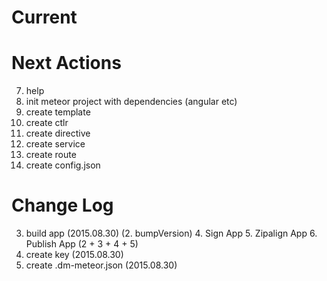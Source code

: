 Current
====================

Next Actions
====================
7. help
9. init meteor project with dependencies (angular etc)
10. create template
11. create ctlr
12. create directive
13. create service
14. create route
15. create config.json

Change Log
====================
3. build app (2015.08.30)
   (2. bumpVersion)
   4. Sign App
   5. Zipalign App
   6. Publish App (2 + 3 + 4 + 5)
1. create key (2015.08.30)
8. create .dm-meteor.json (2015.08.30)
